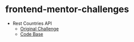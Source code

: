 # frontend-mentor-challenges

 - Rest Countries API
   - [Original Challenge](https://www.frontendmentor.io/challenges/rest-countries-api-with-color-theme-switcher-5cacc469fec04111f7b848ca)
   - [Code Base](https://github.com/Xiao4Dan/frontend-mentor-challenges/tree/challenge/rest-countries-api/rest-countries-api)
